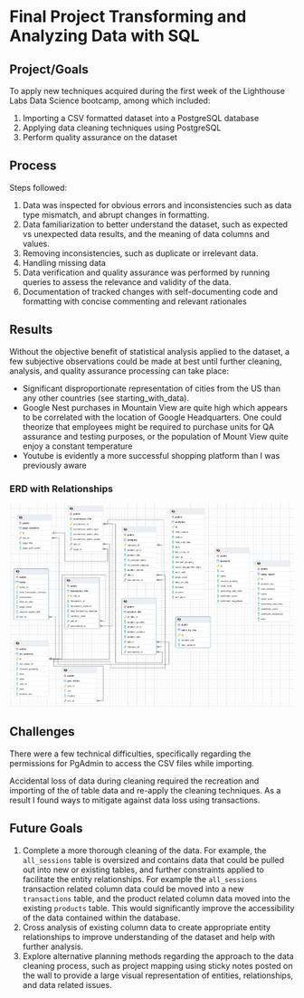 # Final Project Transforming and Analyzing Data with SQL

## Project/Goals

To apply new techniques acquired during the first week of the Lighthouse Labs Data Science bootcamp, among which included:

1. Importing a CSV formatted dataset into a PostgreSQL database
1. Applying data cleaning techniques using PostgreSQL
1. Perform quality assurance on the dataset

## Process

Steps followed:

1. Data was inspected for obvious errors and inconsistencies such as data type mismatch, and abrupt changes in formatting.
1. Data familiarization to better understand the dataset, such as expected vs unexpected data results, and the meaning of data columns and values.
1. Removing inconsistencies, such as duplicate or irrelevant data.
1. Handling missing data
1. Data verification and quality assurance was performed by running queries to assess the relevance and validity of the data.
1. Documentation of tracked changes with self-documenting code and formatting with concise commenting and relevant rationales

## Results

Without the objective benefit of statistical analysis applied to the dataset, a few subjective observations could be made at best until further cleaning, analysis, and quality assurance processing can take place:

- Significant disproportionate representation of cities from the US than any other countries (see starting_with_data).
- Google Nest purchases in Mountain View are quite high which appears to be correlated with the location of Google Headquarters. One could theorize that employees might be required to purchase units for QA assurance and testing purposes, or the population of Mount View quite enjoy a constant temperature
- Youtube is evidently a more successful shopping platform than I was previously aware

### ERD with Relationships

![](./ERD/erd_simple.png)

## Challenges

There were a few technical difficulties, specifically regarding the permissions for PgAdmin to access the CSV files while importing.

Accidental loss of data during cleaning required the recreation and importing of the of table data and re-apply the cleaning techniques. As a result I found ways to mitigate against data loss using transactions.

## Future Goals

1. Complete a more thorough cleaning of the data. For example, the `all_sessions` table is oversized and contains data that could be pulled out into new or existing tables, and further constraints applied to facilitate the entity relationships. For example the `all_sessions` transaction related column data could be moved into a new `transactions` table, and the product related column data moved into the existing `products` table. This would significantly improve the accessibility of the data contained within the database.
1. Cross analysis of existing column data to create appropriate entity relationships to improve understanding of the dataset and help with further analysis.
1. Explore alternative planning methods regarding the approach to the data cleaning process, such as project mapping using sticky notes posted on the wall to provide a large visual representation of entities, relationships, and data related issues.
